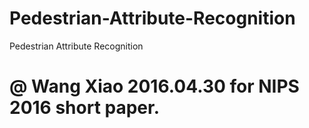 # Pedestrian-Attribute-Recognition
Pedestrian Attribute Recognition
# @ Wang Xiao 2016.04.30 for NIPS 2016 short paper.

